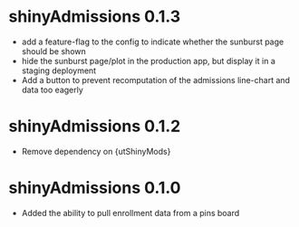 # shinyAdmissions 0.1.3

* add a feature-flag to the config to indicate whether the sunburst page should be shown
* hide the sunburst page/plot in the production app, but display it in a staging deployment
* Add a button to prevent recomputation of the admissions line-chart and data too eagerly

# shinyAdmissions 0.1.2

* Remove dependency on {utShinyMods}

# shinyAdmissions 0.1.0

* Added the ability to pull enrollment data from a pins board
